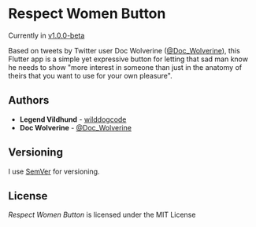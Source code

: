 # Respect Women Button
Currently in [v1.0.0-beta](https://github.com/wilddogcode/respect-women-button/releases/tag/v1.0.0-beta)

Based on tweets by Twitter user Doc Wolverine ([@Doc_Wolverine](https://www.twitter.com/Doc_Wolverine)), this Flutter app is a simple yet expressive button for letting that sad man know he needs to show "more interest in someone than just in the anatomy of theirs that you want to use for your own pleasure".

## Authors
* **Legend Vildhund** - [wilddogcode](https://www.github.com/wilddogcode)
* **Doc Wolverine** - [@Doc_Wolverine](https://www.twitter.com/Doc_Wolverine)

## Versioning

I use [SemVer](http://semver.org/) for versioning.

## License

*Respect Women Button* is licensed under the MIT License
